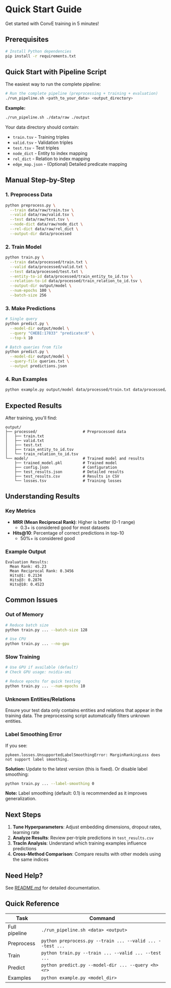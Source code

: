 # Quick Start Guide

Get started with ConvE training in 5 minutes!

## Prerequisites

```bash
# Install Python dependencies
pip install -r requirements.txt
```

## Quick Start with Pipeline Script

The easiest way to run the complete pipeline:

```bash
# Run the complete pipeline (preprocessing + training + evaluation)
./run_pipeline.sh <path_to_your_data> <output_directory>
```

**Example:**
```bash
./run_pipeline.sh ./data/raw ./output
```

Your data directory should contain:
- `train.tsv` - Training triples
- `valid.tsv` - Validation triples
- `test.tsv` - Test triples
- `node_dict` - Entity to index mapping
- `rel_dict` - Relation to index mapping
- `edge_map.json` - (Optional) Detailed predicate mapping

## Manual Step-by-Step

### 1. Preprocess Data

```bash
python preprocess.py \
  --train data/raw/train.tsv \
  --valid data/raw/valid.tsv \
  --test data/raw/test.tsv \
  --node-dict data/raw/node_dict \
  --rel-dict data/raw/rel_dict \
  --output-dir data/processed
```

### 2. Train Model

```bash
python train.py \
  --train data/processed/train.txt \
  --valid data/processed/valid.txt \
  --test data/processed/test.txt \
  --entity-to-id data/processed/train_entity_to_id.tsv \
  --relation-to-id data/processed/train_relation_to_id.tsv \
  --output-dir output/model \
  --num-epochs 100 \
  --batch-size 256
```

### 3. Make Predictions

```bash
# Single query
python predict.py \
  --model-dir output/model \
  --query "CHEBI:17833" "predicate:0" \
  --top-k 10

# Batch queries from file
python predict.py \
  --model-dir output/model \
  --query-file queries.txt \
  --output predictions.json
```

### 4. Run Examples

```bash
python example.py output/model data/processed/train.txt data/processed/test.txt
```

## Expected Results

After training, you'll find:

```
output/
├── processed/                    # Preprocessed data
│   ├── train.txt
│   ├── valid.txt
│   ├── test.txt
│   ├── train_entity_to_id.tsv
│   └── train_relation_to_id.tsv
└── model/                        # Trained model and results
    ├── trained_model.pkl         # Trained model
    ├── config.json               # Configuration
    ├── test_results.json         # Detailed results
    ├── test_results.csv          # Results in CSV
    └── losses.tsv                # Training losses
```

## Understanding Results

### Key Metrics

- **MRR (Mean Reciprocal Rank)**: Higher is better (0-1 range)
  - 0.3+ is considered good for most datasets
- **Hits@10**: Percentage of correct predictions in top-10
  - 50%+ is considered good

### Example Output

```
Evaluation Results:
  Mean Rank: 45.23
  Mean Reciprocal Rank: 0.3456
  Hits@1: 0.2134
  Hits@3: 0.2876
  Hits@10: 0.4523
```

## Common Issues

### Out of Memory

```bash
# Reduce batch size
python train.py ... --batch-size 128

# Use CPU
python train.py ... --no-gpu
```

### Slow Training

```bash
# Use GPU if available (default)
# Check GPU usage: nvidia-smi

# Reduce epochs for quick testing
python train.py ... --num-epochs 10
```

### Unknown Entities/Relations

Ensure your test data only contains entities and relations that appear in the training data. The preprocessing script automatically filters unknown entities.

### Label Smoothing Error

If you see:
```
pykeen.losses.UnsupportedLabelSmoothingError: MarginRankingLoss does not support label smoothing.
```

**Solution:** Update to the latest version (this is fixed). Or disable label smoothing:
```bash
python train.py ... --label-smoothing 0
```

**Note:** Label smoothing (default: 0.1) is recommended as it improves generalization.

## Next Steps

1. **Tune Hyperparameters**: Adjust embedding dimensions, dropout rates, learning rate
2. **Analyze Results**: Review per-triple predictions in `test_results.csv`
3. **TracIn Analysis**: Understand which training examples influence predictions
4. **Cross-Method Comparison**: Compare results with other models using the same indices

## Need Help?

See [README.md](README.md) for detailed documentation.

## Quick Reference

| Task | Command |
|------|---------|
| Full pipeline | `./run_pipeline.sh <data> <output>` |
| Preprocess | `python preprocess.py --train ... --valid ... --test ...` |
| Train | `python train.py --train ... --valid ... --test ...` |
| Predict | `python predict.py --model-dir ... --query <h> <r>` |
| Examples | `python example.py <model_dir>` |

